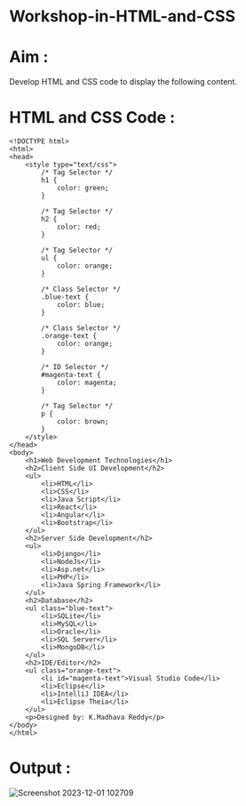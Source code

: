 # Workshop-in-HTML-and-CSS
# Aim :
Develop HTML and CSS code to display the following content.
# HTML and CSS Code :
```
<!DOCTYPE html>
<html>
<head>
    <style type="text/css">
        /* Tag Selector */
        h1 {
            color: green;
        }

        /* Tag Selector */
        h2 {
            color: red;
        }

        /* Tag Selector */
        ul {
            color: orange;
        }

        /* Class Selector */
        .blue-text {
            color: blue;
        }

        /* Class Selector */
        .orange-text {
            color: orange;
        }

        /* ID Selector */
        #magenta-text {
            color: magenta;
        }

        /* Tag Selector */
        p {
            color: brown;
        }
    </style>
</head>
<body>
    <h1>Web Development Technologies</h1>
    <h2>Client Side UI Development</h2>
    <ul>
        <li>HTML</li>
        <li>CSS</li>
        <li>Java Script</li>
        <li>React</li>
        <li>Angular</li>
        <li>Bootstrap</li>
    </ul>
    <h2>Server Side Development</h2>
    <ul>
        <li>Django</li>
        <li>NodeJs</li>
        <li>Asp.net</li>
        <li>PHP</li>
        <li>Java Spring Framework</li>
    </ul>
    <h2>Database</h2>
    <ul class="blue-text">
        <li>SQLite</li>
        <li>MySQL</li>
        <li>Oracle</li>
        <li>SQL Server</li>
        <li>MongoDB</li>
    </ul>
    <h2>IDE/Editor</h2>
    <ul class="orange-text">
        <li id="magenta-text">Visual Studio Code</li>
        <li>Eclipse</li>
        <li>IntelliJ IDEA</li>
        <li>Eclipse Theia</li>
    </ul>
    <p>Designed by: K.Madhava Reddy</p>
</body>
</html>
```
# Output :
![Screenshot 2023-12-01 102709](https://github.com/Madhavareddy09/Workshop-in-HTML-and-CSS/assets/145742470/a1c2bf27-b7df-4082-97ce-392371ff39b0)
